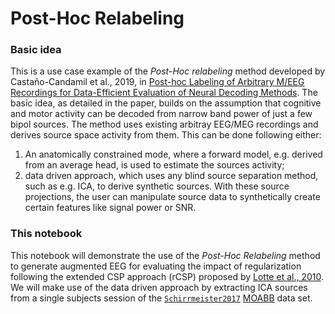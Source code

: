 # Post-Hoc Relabeling

### Basic idea

This is a use case example of the _Post-Hoc relabeling_ method developed by Castaño-Candamil et al., 2019, in [Post-hoc Labeling of Arbitrary M/EEG Recordings for Data-Efficient Evaluation of Neural Decoding Methods](https://www.frontiersin.org/articles/10.3389/fninf.2019.00055/full). The basic idea, as detailed in the paper, builds on the assumption that cognitive and motor activity can be decoded from narrow band power of just a few bipol sources. The method uses existing arbitray EEG/MEG recordings and derives source space activity from them. This can be done following either:

1. An anatomically constrained mode, where a forward model, e.g. derived from an average head, is used to estimate the sources activity;
1. data driven approach, which uses any blind source separation method, such as e.g. ICA, to derive synthetic sources.
   With these source projections, the user can manipulate source data to synthetically create certain features like signal power or SNR.

### This notebook

This notebook will demonstrate the use of the _Post-Hoc Relabeling_ method to generate augmented EEG for evaluating the impact of regularization following the extended CSP approach (rCSP) proposed by [Lotte et al., 2010](https://ieeexplore.ieee.org/document/5593210). We will make use of the data driven approach by extracting ICA sources from a single subjects session of the [`Schirrmeister2017`](http://moabb.neurotechx.com/docs/generated/moabb.datasets.Schirrmeister2017.html) [MOABB](http://moabb.neurotechx.com/docs/index.html) data set.
